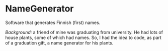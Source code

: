 # NameGenerator
Software that generates Finnish (first) names.

*Background:* a friend of mine was graduating from university. He had lots of house plants, some of which had names. So, I had the idea to code, as part of a graduation gift, a name generator for his plants.
